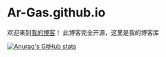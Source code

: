 
# Ar-Gas.github.io
欢迎来到[我的博客](https://ar-gas.github.io/)！
此博客完全开源，这里是我的博客库

[![Anurag's GitHub stats](https://github-readme-stats.vercel.app/api?username=Ar-Gas&show_icons=true&theme=dark)](https://github.com/anuraghazra/github-readme-stats)
